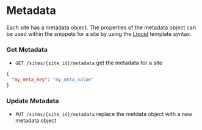 Metadata
========

Each site has a metadata object. The properties of the metadata object can be used within the snippets for a site by using the [Liquid](https://github.com/Shopify/liquid) template syntax.

<span  data-magellan-destination="get-metadata"></span>
### <a name="get-metadata"></a>Get Metadata

* `GET /sites/{site_id}/metadata` get the metadata for a site

```json
{
  "my_meta_key": "my_meta_value"
}
```
<span data-magellan-destination="update-metadata"></span>
### <a name="update-metadata" ></a>Update Metadata

* `PUT /sites/{site_id}/metadata` replace the metdata object with a new metadata object
